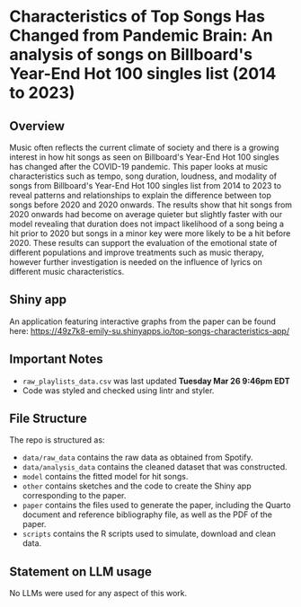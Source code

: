 # Characteristics of Top Songs Has Changed from Pandemic Brain: An analysis of songs on Billboard's Year-End Hot 100 singles list (2014 to 2023)

## Overview
Music often reflects the current climate of society and there is a growing interest in how hit songs as seen on Billboard's Year-End Hot 100 singles has changed after the COVID-19 pandemic. This paper looks at music characteristics such as tempo, song duration, loudness, and modality of songs from Billboard's Year-End Hot 100 singles list from 2014 to 2023 to reveal patterns and relationships to explain the difference between top songs before 2020 and 2020 onwards. The results show that hit songs from 2020 onwards had become on average quieter but slightly faster with our model revealing that duration does not impact likelihood of a song being a hit prior to 2020 but songs in a minor key were more likely to be a hit before 2020. These results can support the evaluation of the emotional state of different populations and improve treatments such as music therapy, however further investigation is needed on the influence of lyrics on different music characteristics.

## Shiny app
An application featuring interactive graphs from the paper can be found here: https://49z7k8-emily-su.shinyapps.io/top-songs-characteristics-app/

## Important Notes
- `raw_playlists_data.csv` was last updated **Tuesday Mar 26 9:46pm EDT**
- Code was styled and checked using lintr and styler. 

## File Structure

The repo is structured as:

-   `data/raw_data` contains the raw data as obtained from Spotify.
-   `data/analysis_data` contains the cleaned dataset that was constructed.
-   `model` contains the fitted model for hit songs. 
-   `other` contains sketches and the code to create the Shiny app corresponding to the paper.
-   `paper` contains the files used to generate the paper, including the Quarto document and reference bibliography file, as well as the PDF of the paper.
-   `scripts` contains the R scripts used to simulate, download and clean data.


## Statement on LLM usage

No LLMs were used for any aspect of this work.
